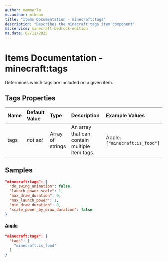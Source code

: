 ```yaml
---
author: mammerla
ms.author: mikeam
title: "Items Documentation - minecraft:tags"
description: "Describes the minecraft:tags item component"
ms.service: minecraft-bedrock-edition
ms.date: 02/11/2025 
---
```


# Items Documentation - minecraft:tags

Determines which tags are included on a given item.


## Tags Properties

|Name       |Default Value |Type |Description |Example Values |
|:----------|:-------------|:----|:-----------|:------------- |
| tags | *not set* | Array of strings | An array that can contain multiple item tags. | Apple: `["minecraft:is_food"]` | 

## Samples


```json
"minecraft:tags": {
  "do_swing_animation": false,
  "launch_power_scale": 1,
  "max_draw_duration": 0,
  "max_launch_power": 1,
  "min_draw_duration": 0,
  "scale_power_by_draw_duration": false
}
```

#### [Apple](https://github.com/Mojang/bedrock-samples/tree/preview/behavior_pack/items/apple.json)


```json
"minecraft:tags": {
  "tags": [
    "minecraft:is_food"
  ]
}
```
